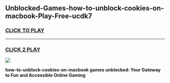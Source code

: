 
## Unblocked-Games-how-to-unblock-cookies-on-macbook-Play-Free-ucdk7
<h3>
<a href="https://premium76.site?title=how-to-unblock-cookies-on-macbook&ref=21A">CLICK TO PLAY</a></h3>
<hr>

<h3>
<a href="https://premium76.site?title=how-to-unblock-cookies-on-macbook&ref=21A">CLICK 2 PLAY</a>
  
</h3>

<a href="https://premium76.site?title=how-to-unblock-cookies-on-macbook&ref=21A"><img src="https://clearcache.store/games.png"></a>


**how-to-unblock-cookies-on-macbook games unblocked: Your Gateway to Fun and Accessible Online Gaming**
